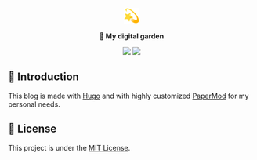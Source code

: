 <p align="center">
    <picture>
        <img src="https://github.com/aefly/blog/blob/main/static/favicons/favicon-32x32.png?raw=true">
    </picture>
</p>

<p align="center">
    <strong>💫 My digital garden</strong>
</p>

<p align="center">
    <img src="https://img.shields.io/github/license/aefly/blog?style=for-the-badge&logo=github&logoColor=white&labelColor=%230D0E0F&color=%23503888">
    <img src="https://img.shields.io/github/actions/workflow/status/aefly/blog/ci.yml?style=for-the-badge&logo=githubactions&logoColor=white&labelColor=%230D0E0F&color=%23503888">
</p>

## 📝 Introduction

This blog is made with [Hugo](https://gohugo.io/) and with highly customized [PaperMod](https://github.com/adityatelange/hugo-PaperMod) for my personal needs.

## 📖 License

This project is under the [MIT License](https://github.com/aefly/blog/blob/main/LICENSE).
